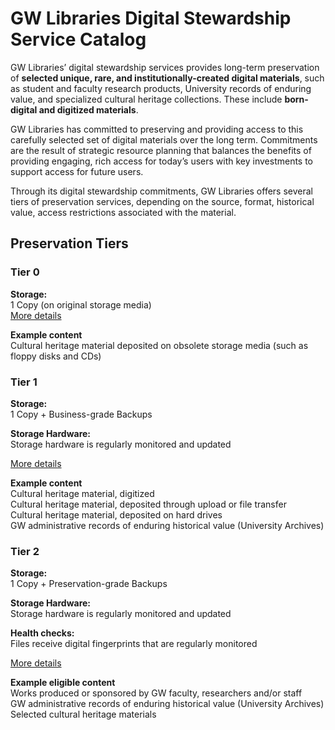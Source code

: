 # GW Libraries Digital Stewardship Service Catalog

GW Libraries’ digital stewardship services provides long-term preservation of **selected unique, rare, and institutionally-created digital materials**, such as student and faculty research products, University records of enduring value, and specialized cultural heritage collections. These include **born-digital and digitized materials**.

GW Libraries has committed to preserving and providing access to this carefully selected set of digital materials over the long term. Commitments are the result of strategic resource planning that balances the benefits of providing engaging, rich access for today’s users with key investments to support access for future users.

Through its digital stewardship commitments, GW Libraries offers several tiers of preservation services, depending on the source, format, historical value, access restrictions associated with the material.



<h2 class="centered">Preservation Tiers</h2>

<h3 class="centered">Tier 0</h3>

<p class="centered"><strong>Storage:</strong><br>
1 Copy (on original storage media)<br>
<a href="#">More details</a></p>

<p><strong>Example content</strong><br>
Cultural heritage material deposited on obsolete storage media (such as floppy disks and CDs)</p>

<h3 id="tier-1">Tier 1</h3>

<p><strong>Storage:</strong><br>
1 Copy + Business-grade Backups</p>

<p><strong>Storage Hardware:</strong><br>
Storage hardware is regularly monitored and updated</p>

<p><a href="#">More details</a></p>

<p><strong>Example content</strong><br>
Cultural heritage material, digitized<br>
Cultural heritage material, deposited through upload or file transfer<br>
Cultural heritage material, deposited on hard drives<br>
GW administrative records of enduring historical value (University Archives)</p>

<h3 id="tier-2">Tier 2</h3>

<p><strong>Storage:</strong><br>
1 Copy + Preservation-grade Backups</p>

<p><strong>Storage Hardware:</strong><br>
Storage hardware is regularly monitored and updated</p>

<p><strong>Health checks:</strong><br>
Files receive digital fingerprints that are regularly monitored</p>

<p><a href="#">More details</a></p>

<p><strong>Example eligible content</strong><br>
Works produced or sponsored by GW faculty, researchers and/or staff<br>
GW administrative records of enduring historical value (University Archives)<br>
Selected cultural heritage materials</p>

